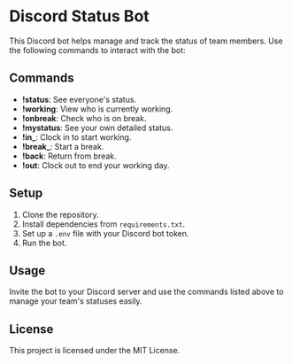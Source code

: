 # Discord Status Bot

This Discord bot helps manage and track the status of team members. Use the following commands to interact with the bot:

## Commands

- **!status**: See everyone's status.
- **!working**: View who is currently working.
- **!onbreak**: Check who is on break.
- **!mystatus**: See your own detailed status.
- **!in_**: Clock in to start working.
- **!break_**: Start a break.
- **!back**: Return from break.
- **!out**: Clock out to end your working day.

## Setup

1. Clone the repository.
2. Install dependencies from `requirements.txt`.
3. Set up a `.env` file with your Discord bot token.
4. Run the bot.

## Usage

Invite the bot to your Discord server and use the commands listed above to manage your team's statuses easily.

## License

This project is licensed under the MIT License.
